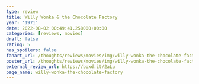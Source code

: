 ```yaml
---
type: review
title: Willy Wonka & the Chocolate Factory
year: '1971'
date: 2022-08-02 00:49:41.258000+00:00
categories: [reviews, movies]
draft: false
rating: 5
has_spoilers: false
fanart_url: /thoughts/reviews/movies/img/willy-wonka-the-chocolate-factory_fanart.png
poster_url: /thoughts/reviews/movies/img/willy-wonka-the-chocolate-factory_poster.png
external_review_url: https://boxd.it/2aLu
page_name: willy-wonka-the-chocolate-factory
---
```


